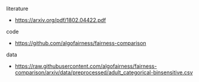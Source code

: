 literature
- https://arxiv.org/pdf/1802.04422.pdf

code
- https://github.com/algofairness/fairness-comparison

data
- https://raw.githubusercontent.com/algofairness/fairness-comparison/arxiv/data/preprocessed/adult_categorical-binsensitive.csv
